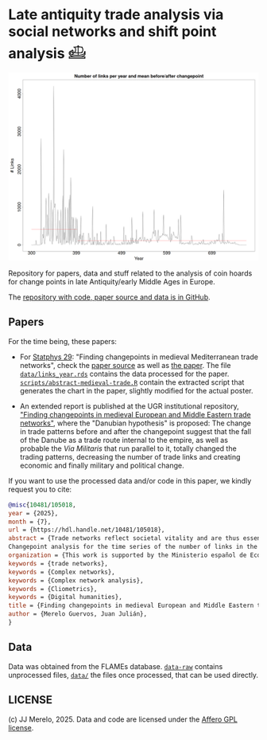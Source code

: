 # Late antiquity trade analysis via social networks and shift point analysis 𓊝

![Change point analysis for coin hoards"](statphys-changepoint.png)

Repository for papers, data and stuff related to the analysis of coin hoards for
change points in late Antiquity/early Middle Ages in Europe.

The [repository with code, paper source and data is in GitHub](https://github.com/JJ/medieval-trade).

## Papers

For the time being, these papers:

* For [Statphys 29](https://statphys29.org/): "Finding changepoints in medieval Mediterranean trade networks", check the
  [paper source](abstract-medieval-trade.Rnw) as well as [the paper](https://github.com/JJ/medieval-trade/releases/download/v1.02/abstract-medieval-trade.pdf). The file
  [`data/links_year.rds`](data/links_year.rds) contains the data processed for
  the
  paper. [`scripts/abstract-medieval-trade.R`](scripts/abstract-medieval-trade.R)
  contain the extracted script that generates the chart in the paper, slightly
  modified for the actual poster.

* An extended report is published at the UGR institutional repository, ["Finding
  changepoints in medieval European and Middle Eastern trade
  networks"](https://hdl.handle.net/10481/105018), where the "Danubian
  hypothesis" is proposed: The change in trade patterns before and after the
  changepoint suggest that the fall of the Danube as a trade route internal to
  the empire, as well as probable the *Via Militaris* that run parallel to it,
  totally changed the trading patterns, decreasing the number of trade links and
  creating economic and finally military and political change.

If you want to use the processed data and/or code in this paper, we kindly
request you to cite:

```bibtex
@misc{10481/105018,
year = {2025},
month = {7},
url = {https://hdl.handle.net/10481/105018},
abstract = {Trade networks reflect societal vitality and are thus essential tools to understand historical dynamics, including epochal events. In this paper we will be looking at the Mediterranean trade network reflected in the FLAME dataset, coin hoards found in the region which establish a link between the place the coins were minted and where they were found. We will use changepoint analysis to identify shift points in this trade network, mapping it to actual events (or conjunction of events), and then analyze the existing network prior and after the events. The trade network has regions (identified as current countries) as nodes, and the number of coins of one place found in another as edges.
Changepoint analysis for the time series of the number of links in the network finds a statistically significant changepoint with average links before and after the changepoint plotted. Multiple sequence changepoint, including entropy and high-level network measures, will be also presented, and possible causes for these shifts, looking at historical events as well as changes in edge and node (region) betweenness, will be discussed.},
organization = {This work is supported by the Ministerio español de Economía y Competitividad (Spanish Ministry of Competitivity and Economy) under project PID2023-147409NB-C21.},
keywords = {trade networks},
keywords = {Complex networks},
keywords = {Complex network analysis},
keywords = {Cliometrics},
keywords = {Digital humanities},
title = {Finding changepoints in medieval European and Middle Eastern trade networks},
author = {Merelo Guervos, Juan Julián},
}
```

## Data

Data was obtained from the FLAMEs database. [`data-raw`](data-raw) contains
unprocessed files, [`data/`](data/) the files once processed, that can be used
directly.

## LICENSE

(c) JJ Merelo, 2025. Data and code are licensed under the [Affero GPL
license](LICENSE).


